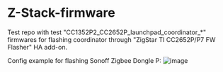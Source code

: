 # Z-Stack-firmware
Test repo with test "CC1352P2_CC2652P_launchpad_coordinator_*" firmwares for flashing coordinator through "ZigStar TI CC2652P/P7 FW Flasher" HA add-on.

Config example for flashing Sonoff Zigbee Dongle P:
![image](https://github.com/user-attachments/assets/9d563024-e9d2-4c34-92c1-fec17f8572bb)
